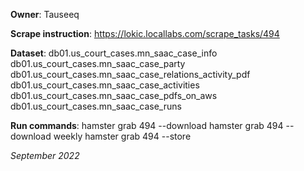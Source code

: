 **Owner**: Tauseeq
 
**Scrape instruction**: https://lokic.locallabs.com/scrape_tasks/494

**Dataset**: db01.us_court_cases.mn_saac_case_info
             db01.us_court_cases.mn_saac_case_party
             db01.us_court_cases.mn_saac_case_relations_activity_pdf
             db01.us_court_cases.mn_saac_case_activities
             db01.us_court_cases.mn_saac_case_pdfs_on_aws
             db01.us_court_cases.mn_saac_case_runs

**Run commands**: hamster grab 494 --download
                  hamster grab 494 --download weekly
                  hamster grab 494 --store

_September 2022_
